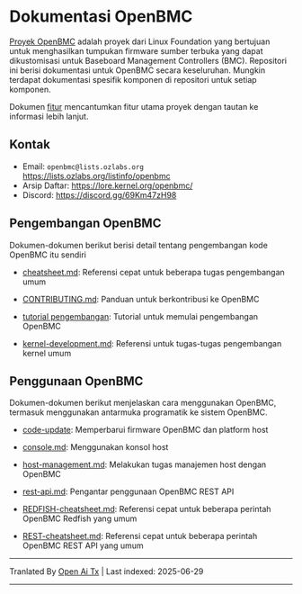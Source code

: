 # Dokumentasi OpenBMC

[Proyek OpenBMC](https://www.openbmc.org/) adalah proyek dari Linux Foundation
yang bertujuan untuk menghasilkan tumpukan firmware sumber terbuka yang dapat dikustomisasi
untuk Baseboard Management Controllers (BMC). Repositori ini berisi dokumentasi
untuk OpenBMC secara keseluruhan. Mungkin terdapat dokumentasi spesifik komponen
di repositori untuk setiap komponen.

Dokumen [fitur](https://raw.githubusercontent.com/openbmc/docs/master/features.md) mencantumkan fitur utama proyek
dengan tautan ke informasi lebih lanjut.

## Kontak

- Email: `openbmc@lists.ozlabs.org` <https://lists.ozlabs.org/listinfo/openbmc>
- Arsip Daftar: <https://lore.kernel.org/openbmc/>
- Discord: <https://discord.gg/69Km47zH98>

## Pengembangan OpenBMC

Dokumen-dokumen berikut berisi detail tentang pengembangan kode OpenBMC itu sendiri

- [cheatsheet.md](https://raw.githubusercontent.com/openbmc/docs/master/cheatsheet.md): Referensi cepat untuk beberapa tugas
  pengembangan umum

- [CONTRIBUTING.md](https://raw.githubusercontent.com/openbmc/docs/master/CONTRIBUTING.md): Panduan untuk berkontribusi ke OpenBMC

- [tutorial pengembangan](https://raw.githubusercontent.com/openbmc/docs/master/development/README.md): Tutorial untuk memulai
  pengembangan OpenBMC

- [kernel-development.md](https://raw.githubusercontent.com/openbmc/docs/master/kernel-development.md): Referensi untuk tugas-tugas
  pengembangan kernel umum

## Penggunaan OpenBMC

Dokumen-dokumen berikut menjelaskan cara menggunakan OpenBMC, termasuk menggunakan
antarmuka programatik ke sistem OpenBMC.

- [code-update](architecture/code-update): Memperbarui firmware OpenBMC dan platform host

- [console.md](https://raw.githubusercontent.com/openbmc/docs/master/console.md): Menggunakan konsol host

- [host-management.md](https://raw.githubusercontent.com/openbmc/docs/master/host-management.md): Melakukan tugas manajemen host
  dengan OpenBMC

- [rest-api.md](https://raw.githubusercontent.com/openbmc/docs/master/rest-api.md): Pengantar penggunaan OpenBMC REST API

- [REDFISH-cheatsheet.md](https://raw.githubusercontent.com/openbmc/docs/master/REDFISH-cheatsheet.md): Referensi cepat untuk beberapa
  perintah OpenBMC Redfish yang umum

- [REST-cheatsheet.md](https://raw.githubusercontent.com/openbmc/docs/master/REST-cheatsheet.md): Referensi cepat untuk beberapa
  perintah OpenBMC REST API yang umum

---

Tranlated By [Open Ai Tx](https://github.com/OpenAiTx/OpenAiTx) | Last indexed: 2025-06-29

---